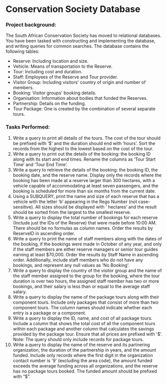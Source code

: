 # Conservation Society Database
### Project background: 
The South African Conservation Society has moved to relational databases. You have been tasked with constructing and implementing the database, and writing queries for common searches. The database contains the following tables:
- Reserve: Including location and size.
- Vehicle: Means of transportation to the Reserve.
- Tour: Including cost and duration.
- Staff: Employees of the Reserve and Tour provider.
- Visitor Group: Including visitors' country of origin and number of members.
- Booking: Visitor groups' booking details.
- Organisation: Information about bodies that funded the Reserves.
- Partnership: Details on the funding.
- Tour Package: One is created by the combination of several separate tours.

### Tasks Performed:
1. Write	a	query	to	print	all	details	of	the	tours.	The	cost	of	the	tour	should	be	prefixed	with ‘$’	and	the	duration should	end	with ‘hours’.	Sort	the	records	from	the	highest	to	the lowest based	on	the	cost	of	the	tour.
2. Write	a	query	to	print	out	the	details	of	the	booking:	the	booking	ID	along	with	its	start	and	end	times.	Rename	the	columns	as	‘Tour	Start	Time’	and	‘Tour	End	Time’.
3. Write	a	query	to	retrieve	the	details	of	the	booking:	the	booking	ID,	the	booking	date, and	the	reserve	name.	Display	only	the	records	where	the	booking	has	been	made	at	a reserve larger than	 300	 hectares,	 with a vehicle capable of accommodating at least	seven passengers,	 and the booking is scheduled for more than six months from the	current	date.
4. Using	a	SUBQUERY,	print	the	name	and	size	of	each	reserve	that	has	a	vehicle	with	the	letter	‘b’	appearing	in	the	Rego	Number	(not	case-sensitive).	All	sizes	should	be	displayed	with	‘	hectares’	and	the	result	should	be	sorted	from	the	largest	to	the	smallest reserve.
5. Write	a	query	to	display	the	total	number	of	bookings	for	each	reserve	(Include	just	the	IDs	of the	Reserve) that	were	made	before	10:00	AM.	There	should	be	no formulas	as	column	names.	Order	the	results	by	ReserveID	in	ascending	order.
6. Write	a	query	to	print	the	name	of	staff	members	along	with	the	dates	of	the	booking,	if	the	bookings	were	made	in	October	of	any	year,	and	only	if	the	staff	members	are	either	reserve	managers	or	senior tour	guides	earning	at	least	 $70,000.	Order the results	by	Staff	Name	in	ascending	order. Additionally,	include	staff	members	who	do	not	have	any	bookings,	and	represent	any	null	values	as	'No	Booking'.
7. Write	a	query	to	display	the	country	of	the	visitor	group	and	the	name	of	the	staff	member	assigned to the	group for the	booking,	where the tour	duration	is	over two	hours,	 the	assigned	staff	member	has	two	or	more	bookings,	and	their	salary	is	less	than	or	equal	to	the	average	staff	salary.
8. Write	a	query	to	display	the	name	of	the package	tours	along	with	their	component	tours.	Include	only	packages	that	consist	of	more	than	two	component	tours.	The	column	names	should	indicate	whether	each	entry	is	a	package	or	a	component.
9. Write	a	query	to	display	the	ID,	name,	and	cost	of	all	package	tours.	Include	a	column	that	shows	the	total	cost	of	all	the	component	tours	within	each	package	and	another	column	that calculates the savings provided by the package tour.	 Ensure that all prices are	prefixed	with	'$’.	Note:	The	query	should	only	include	records	for	package	tours.
10. Write a query to display the name of the reserve and	its partnering	organization,	 the	duration	of	the	partnership	in	years,	and	the	amount	funded.	Include	only	records	where	the first digit	in the	organization contact	number	is	 '9'	 (excluding the area code),	 the	amount	funded	exceeds	the	average	funding	across	all	organizations,	and	the	reserve	has	no	package	tours	booked.	The	funded	amount	should	be	prefixed	with	“$”.
